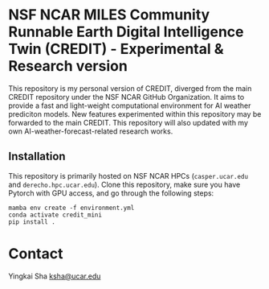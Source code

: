 # NSF NCAR MILES Community Runnable Earth Digital Intelligence Twin (CREDIT) - Experimental & Research version

This repository is my personal version of CREDIT, diverged from the main CREDIT repository under the NSF NCAR GitHub Organization. It aims to provide a fast and light-weight computational environment for AI weather prediciton models. New features experimented within this repository may be forwarded to the main CREDIT. This repository will also updated with my own AI-weather-forecast-related research works. 

## Installation

This repository is primarily hosted on NSF NCAR HPCs (`casper.ucar.edu` and `derecho.hpc.ucar.edu`). Clone this repository, make sure you have Pytorch with GPU access, and go through the following steps:

```
mamba env create -f environment.yml
conda activate credit_mini
pip install .
```

# Contact
Yingkai Sha <ksha@ucar.edu>

